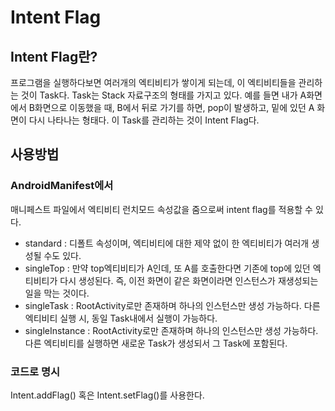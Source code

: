 # Intent Flag

## Intent Flag란?

프로그램을 실행하다보면 여러개의 엑티비티가 쌓이게 되는데, 이 엑티비티들을 관리하는 것이 Task다. Task는 Stack 자료구조의 형태를 가지고 있다. 예를 들면 내가 A화면에서 B화면으로 이동했을 때, B에서 뒤로 가기를 하면, pop이 발생하고, 밑에 있던 A 화면이 다시 나타나는 형태다. 이 Task를 관리하는 것이 Intent Flag다.

## 사용방법

### AndroidManifest에서

<activity android:launchMode = "//attribute">

매니페스트 파일에서 엑티비티 런치모드 속성값을 줌으로써 intent flag를 적용할 수 있다.

- standard : 디폴트 속성이며, 엑티비티에 대한 제약 없이 한 엑티비티가 여러개 생성될 수도 있다.
- singleTop : 만약 top엑티비티가 A인데, 또 A를 호출한다면 기존에 top에 있던 엑티비티가 다시 생성된다. 즉, 이전 화면이 같은 화면이라면 인스턴스가 재생성되는 일을 막는 것이다.
- singleTask : RootActivity로만 존재하며 하나의 인스턴스만 생성 가능하다. 다른 엑티비티 실행 시, 동일 Task내에서 실행이 가능하다.
- singleInstance : RootActivity로만 존재하며 하나의 인스턴스만 생성 가능하다. 다른 엑티비티를 실행하면 새로운 Task가 생성되서 그 Task에 포함된다.

### 코드로 명시

Intent.addFlag() 혹은 Intent.setFlag()를 사용한다.